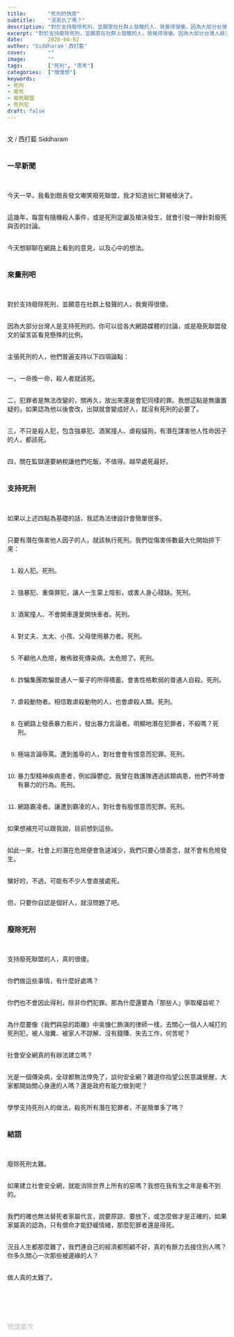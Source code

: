 ```yaml
---
title:       "死刑的快意"
subtitle:    "泯恩仇了嗎？"
description: "對於支持廢除死刑，並願意在社群上發聲的人，我覺得很傻。因為大部分台灣人是支持死刑的。你可以從各大網路媒體的討論，或是廢死聯盟發文的留言區看見懸殊的比例..."
excerpt: "對於支持廢除死刑，並願意在社群上發聲的人，我覺得很傻。因為大部分台灣人是支持死刑的。你可以從各大網路媒體的討論，或是廢死聯盟發文的留言區看見懸殊的比例..."
date:        2020-04-02
author: "Siddharam｜西打藍"
cover:       ""
image:       ""
tags:        ["死刑", "思考"]
categories:  ["慢慢想"]
keywords:
- 死刑
- 廢死
- 廢死聯盟
- 死刑犯
draft: false
---
```


<article style="font-family: 'Noto Sans TC', '微軟正黑體', sans-serif; font-weight: 300;">

<br>文 / 西打藍 Siddharam<br><br>

<h3 class="article-h1-color">一早新聞</h3><br>

今天一早，我看到館長發文嘲笑廢死聯盟，我才知道翁仁賢被槍決了。<br><br>

這幾年，每當有隨機殺人事件，或是死刑定讞及槍決發生，就會引發一陣針對廢死與否的討論。<br><br>

今天想聊聊在網路上看到的意見，以及心中的想法。<br><br>

<h3 class="article-h1-color">來量刑吧</h3><br>

對於支持廢除死刑，並願意在社群上發聲的人，我覺得很傻。<br><br>

因為大部分台灣人是支持死刑的。你可以從各大網路媒體的討論，或是廢死聯盟發文的留言區看見懸殊的比例。<br><br>

主張死刑的人，他們普遍支持以下四項論點：<br><br>

一，一命換一命，殺人者就該死。<br><br>

二，犯罪者是無法改變的，關再久，放出來還是會犯同樣的罪。我想這點是無庸置疑的，如果認為他以後會改，出獄就會變成好人，就沒有死刑的必要了。<br><br>

三，不只是殺人犯，包含強暴犯、酒駕撞人、虐殺貓狗，有潛在謀害他人性命因子的人，都該死。<br><br>

四，關在監獄還要納稅讓他們吃飯，不值得。越早處死最好。<br><br>

<h3 class="article-h1-color">支持死刑</h3><br>

如果以上述四點為基礎的話，我認為法律設計會簡單很多。<br><br>

只要有潛在傷害他人因子的人，就該執行死刑。我們從傷害係數最大化開始排下來：<br><br>

1. 殺人犯。死刑。<br><br>

2. 強暴犯、重傷罪犯，讓人一生蒙上陰影，或害人身心殘缺。死刑。<br><br>

3. 酒駕撞人、不會開車還愛開快車者。死刑。<br><br>

4. 對丈夫、太太、小孩、父母使用暴力者。死刑。<br><br>

5. 不顧他人危險，散佈致死傳染病。太危險了。死刑。<br><br>

6. 詐騙集團欺騙普通人一輩子的所得積蓄。會害性格軟弱的普通人自殺。死刑。<br><br>

7. 虐殺動物者。相信敢虐殺動物的人，也會虐殺人類。死刑。<br><br>

8. 在網路上發表暴力影片，發出暴力言論者。明顯地潛在犯罪者，不殺嗎？死刑。<br><br>

9. 極端言論辱罵。遭到羞辱的人，對社會會有恨意而犯罪。死刑。<br><br>

10. 暴力型精神疾病患者，例如躁鬱症。我曾在救護隊遇過該類病患，他們不時會有暴力的行為。死刑。<br><br>

11. 網路霸凌者。讓遭到霸凌的人，對社會有股恨意而犯罪。死刑。<br><br>

如果想補充可以跟我說，目前想到這些。<br><br>

如此一來，社會上的潛在危險便會急遽減少，我們只要心懷善念，就不會有危險發生。<br><br>

蠻好的，不過，可能有不少人會直接處死。<br><br>

但，只要你自認是個好人，就沒問題了吧。<br><br>

<h3 class="article-h1-color">廢除死刑</h3><br>

支持廢死聯盟的人，真的很傻。<br><br>

你們做這些事情，有什麼好處嗎？<br><br>

你們也不會因此得利，除非你們犯罪。那為什麼還要為「那些人」爭取權益呢？<br><br>

為什麼要像《我們與惡的距離》中吳慷仁飾演的律師一樣，去關心一個人人喊打的死刑犯，被人潑糞、被家人不諒解、沒有錢賺、失去工作，何苦呢？<br><br>

社會安全網真的有辦法建立嗎？<br><br>

光是一個傳染病，全球都無法倖免了，談何安全網？難道你指望公民意識覺醒，大家都開始關心身邊的人嗎？還是政府有能力做到呢？<br><br>

學學支持死刑人的做法，殺死所有潛在犯罪者，不是簡單多了嗎？<br><br>

<h3 class="article-h1-color">結語</h3><br>

廢除死刑太難。<br><br>

如果建立社會安全網，就能消除世界上所有的惡嗎？我想在我有生之年是看不到的。<br><br>

我們的確也無法替死者家屬代言，說要原諒、要放下，或怎麼做才是正確的，如果家屬真的認為，只有償命才能舒緩情緒，那麼犯罪者還是得死。<br><br>

況且人生都那麼難了，我們連自己的經濟都照顧不好，真的有餘力去接住別人嗎？你多久關心一次那些被邊緣的人？<br><br>

做人真的太難了。<br><br>




<br><br><br>

</article>

<div style="color: #bfbfbf; font-size: 15px;" id="busuanzi_container_page_pv">
  閱讀量<span id="busuanzi_value_page_pv"></span>次
</div>

<script src="../../js/post.js"></script>




